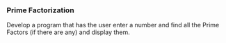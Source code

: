 ### Prime Factorization
Develop a program that has the user enter a number and find all the Prime Factors (if there are any) and display them.

